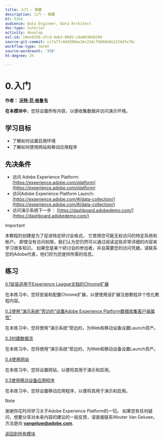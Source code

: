```yaml
---
title: 入门 — 摘要
description: 入门 — 摘要
kt: 5342
audience: Data Engineer, Data Architect
doc-type: tutorial
activity: develop
exl-id: 10ee9358-2fcd-4eb3-80d5-c8a963668299
source-git-commit: cc7a77c4dd380ae1bc23dc75608e8e2224dfe78c
workflow-type: tm+mt
source-wordcount: '330'
ht-degree: 2%

---
```


# 0.入门

**作者： [沃特·范·格鲁韦](https://www.linkedin.com/in/woutervangeluwe/)**

**在本模块中**，您将设置所有内容，以便收集数据并访问演示环境。

## 学习目标

- 了解如何设置启用环境
- 了解如何使用网站和移动应用程序

## 先决条件

- 访问 Adobe Experience Platform: [https://experience.adobe.com/platform](https://experience.adobe.com/platform)
- 访问Adobe Experience Platform Launch: [https://experience.adobe.com/#/data-collection/](https://experience.adobe.com/#/data-collection/)
- 访问演示系统下一步： [https://dashboard.adobedemo.com/](https://dashboard.adobedemo.com/)

>[!IMPORTANT]
>
>本教程的创建是为了促进特定研讨会格式。 它使用您可能无权访问的特定系统和帐户。 即使没有访问权限，我们认为您仍然可以通过阅读这些非常详细的内容来学习很多知识。 如果您是某个研讨会的参加者，并且需要您的访问凭据，请联系您的Adobe代表，他们将为您提供所需的信息。


## 练习

[0.1安装适用于Experience League文档的Chrome扩展](./ex1.md)

在本练习中，您将安装和配置Chrome扩展，以便使用该扩展注册教程并个性化教程内容。

[0.2使用“演示系统”旁边的“设置Adobe Experience Platform数据收集客户端属性”](./ex2.md)

在本练习中，您将使用“演示系统”旁边的，为Web和移动设备设置Launch资产。

[0.3创建数据流](./ex3.md)

在本练习中，您将使用“演示系统”旁边的，为Web和移动设备设置Launch资产。

[0.4使用网站](./ex4.md)

在本练习中，您将设置网站，以便将其用于演示和启用。

[0.5使用移动设备应用程序](./ex5.md)

在本练习中，您将设置移动应用程序，以便将其用于演示和启用。

>[!NOTE]
>
>谢谢你花时间学习关于Adobe Experience Platform的一切。 如果您有任何疑问，想要分享对未来内容的建议的一般反馈，请直接联系Wouter Van Geluwe，方法是向 **vangeluw@adobe.com**.

[返回到所有模块](../../overview.md)
